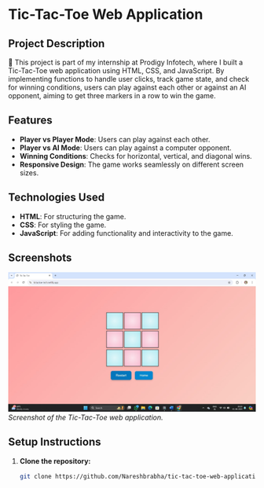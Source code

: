 # Tic-Tac-Toe Web Application

## Project Description

🚀 This project is part of my internship at Prodigy Infotech, where I built a Tic-Tac-Toe web application using HTML, CSS, and JavaScript. By implementing functions to handle user clicks, track game state, and check for winning conditions, users can play against each other or against an AI opponent, aiming to get three markers in a row to win the game.

## Features

- **Player vs Player Mode**: Users can play against each other.
- **Player vs AI Mode**: Users can play against a computer opponent.
- **Winning Conditions**: Checks for horizontal, vertical, and diagonal wins.
- **Responsive Design**: The game works seamlessly on different screen sizes.

## Technologies Used

- **HTML**: For structuring the game.
- **CSS**: For styling the game.
- **JavaScript**: For adding functionality and interactivity to the game.

## Screenshots

![Tic-Tac-Toe Game](tic-tac-toe.jpeg)
*Screenshot of the Tic-Tac-Toe web application.*

## Setup Instructions

1. **Clone the repository:**
   ```bash
   git clone https://github.com/Nareshbrabha/tic-tac-toe-web-application.git
